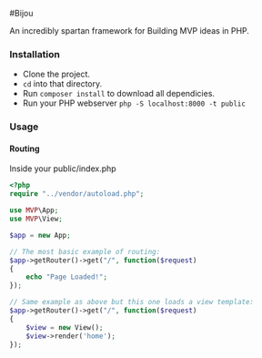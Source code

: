 #Bijou

An incredibly spartan framework for Building MVP ideas in PHP.

### Installation
 * Clone the project.
 * `cd` into that directory.
 * Run `composer install` to download all dependicies.
 * Run your PHP webserver `php -S localhost:8000 -t public`

### Usage

#### Routing
Inside your public/index.php
```php
<?php
require "../vendor/autoload.php";

use MVP\App;
use MVP\View;

$app = new App;

// The most basic example of routing:
$app->getRouter()->get("/", function($request)
{
    echo "Page Loaded!";
});

// Same example as above but this one loads a view template:
$app->getRouter()->get("/", function($request)
{
    $view = new View();
    $view->render('home');
});

```

